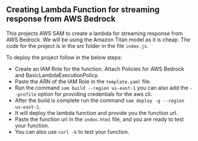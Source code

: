 ## Creating Lambda Function for streaming response from AWS Bedrock

This projects AWS SAM to create a lambda for streaming response from AWS Bedrock. We will be using the Amazon Titan model as it is cheap.
The code for the project is in the src folder in the file `index.js`.

To deploy the project follow in the below steps:

- Create an IAM Role for the function. Attach Policies for AWS Bedrock and BasicLambdaExecutionPolicy.
- Paste the ARN of the IAM Role in the `template.yaml` file.
- Run the command `sam build --region us-east-1` you can also add the `--profile` option for providing credentials for the aws cli.
- After the build is complete run the command `sam deploy -g --region us-east-1`.
- It will deploy the lambda function and provide you the function url.
- Paste the function url in the `index.html` file, and you are ready to test your function.
- You can also use `curl -k` to test your function.